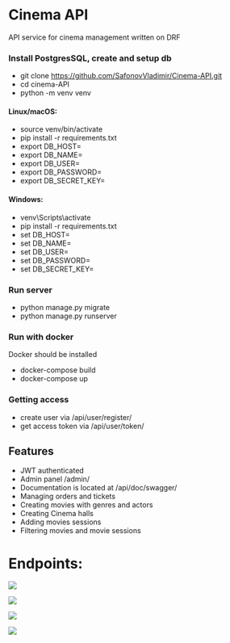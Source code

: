 # Cinema API
API service for cinema management written on DRF

### Install PostgresSQL, create and setup db

- git clone https://github.com/SafonovVladimir/Cinema-API.git
- cd cinema-API
- python -m venv venv 

#### Linux/macOS:
- source venv/bin/activate
- pip install -r requirements.txt
- export DB_HOST=<your db hostname>
- export DB_NAME=<your db name>
- export DB_USER=<your db user>
- export DB_PASSWORD=<your db password>
- export DB_SECRET_KEY=<your secret key>
#### Windows: 
- venv\Scripts\activate
- pip install -r requirements.txt
- set DB_HOST=<your db hostname>
- set DB_NAME=<your db name>
- set DB_USER=<your db user>
- set DB_PASSWORD=<your db password>
- set DB_SECRET_KEY=<your secret key>

### Run server
- python manage.py migrate
- python manage.py runserver

### Run with docker
Docker should be installed

- docker-compose build
- docker-compose up

### Getting access
- create user via /api/user/register/
- get access token via /api/user/token/

## Features
- JWT authenticated
- Admin panel /admin/
- Documentation is located at /api/doc/swagger/
- Managing orders and tickets
- Creating movies with genres and actors
- Creating Cinema halls
- Adding movies sessions
- Filtering movies and movie sessions

# Endpoints:
![](D:\PythonProjects\Mate\cinema-API\screenshots\1.jpg)

![](D:\PythonProjects\Mate\cinema-API\screenshots\2.jpg)

![](D:\PythonProjects\Mate\cinema-API\screenshots\3.jpg)

![](D:\PythonProjects\Mate\cinema-API\screenshots\4.jpg)